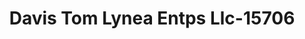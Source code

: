 ---
f_zip-code: 50702
f_state-code: IA
title: Davis Tom Lynea Entps Llc-15706
f_phone: 319-236-3208
f_city-only: Waterloo
f_address: 1516 Laporte Rd Waterloo
f_location-unique-id: '15706'
slug: davis-tom-lynea-entps-llc-15706
updated-on: '2024-05-30T13:46:58.046Z'
created-on: '2024-05-30T13:36:59.803Z'
published-on: '2024-05-30T13:54:32.469Z'
f_city-state: cms/city/waterloo-ia.md
f_company: cms/company/davis-tom-lynea-entps-llc.md
f_state: cms/state/iowa.md
layout: '[payday-loan].html'
tags: payday-loan
---